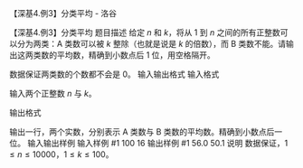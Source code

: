 



【深基4.例3】分类平均 - 洛谷














【深基4.例3】分类平均
题目描述
给定 $n$ 和 $k$，将从 1 到 $n$ 之间的所有正整数可以分为两类：A 类数可以被 $k$ 整除（也就是说是 $k$ 的倍数），而 B 类数不能。请输出这两类数的平均数，精确到小数点后 $1$ 位，用空格隔开。

数据保证两类数的个数都不会是 $0$。
输入输出格式
输入格式

输入两个正整数 $n$ 与 $k$。

输出格式

输出一行，两个实数，分别表示 A 类数与 B 类数的平均数。精确到小数点后一位。
输入输出样例
输入样例 #1
100 16
输出样例 #1
56.0 50.1
说明
数据保证，$1 \leq n\leq 10000$，$1 \leq k \leq 100$。






